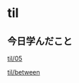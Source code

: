 # til

## 今日学んだこと

[til/05](https://github.com/tokiohamamatsu/til/blob/master/%E6%B4%BB%E5%8B%95%E8%A8%98%E9%8C%B2/2021/11/05.md)

[til/between](https://github.com/tokiohamamatsu/til/blob/master/SQL/between.md)